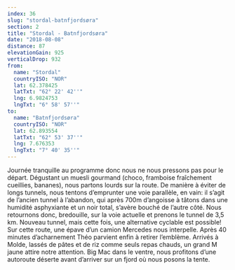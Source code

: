 ```yaml
---
index: 36
slug: "stordal-batnfjordsøra"
section: 2
title: "Stordal - Batnfjordsøra"
date: "2018-08-08"
distance: 87
elevationGain: 925
verticalDrop: 932
from:
  name: "Stordal"
  countryISO: "NOR"
  lat: 62.378425
  latTxt: "62° 22' 42''"
  lng: 6.9824753
  lngTxt: "6° 58' 57''"
to:
  name: "Batnfjordsøra"
  countryISO: "NOR"
  lat: 62.893554
  latTxt: "62° 53' 37''"
  lng: 7.676353
  lngTxt: "7° 40' 35''"
---
```


Journée tranquille au programme donc nous ne nous pressons pas pour le départ. Dégustant un muesli gourmand (choco, framboise fraîchement cueillies, bananes), nous partons lourds sur la route. De manière à éviter de longs tunnels, nous tentons d’emprunter une voie parallèle, en vain: il s’agit de l’ancien tunnel à l’abandon, qui après 700m d’angoisse à tâtons dans une humidité asphyxiante et un noir total, s’avère bouché de l’autre côté. Nous retournons donc, bredouille, sur la voie actuelle et prenons le tunnel de 3,5 km. Nouveau tunnel, mais cette fois, une alternative cyclable est possible! Sur cette route, une épave d’un camion Mercedes nous interpelle. Après 40 minutes d’acharnement Théo parvient enfin à retirer l’emblème. Arrivés à Molde, lassés de pâtes et de riz comme seuls repas chauds, un grand M jaune attire notre attention. Big Mac dans le ventre, nous profitons d’une autoroute déserte avant d’arriver sur un fjord où nous posons la tente.
